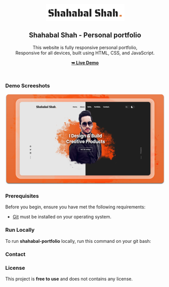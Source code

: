 <div align="center">
 
  <img src="./readme-images/project-logo.png" />

  <h2 align="center">Shahabal Shah - Personal portfolio</h2>

  This website is fully responsive personal portfolio, <br />Responsive for all devices, built using HTML, CSS, and JavaScript.

  <a href=""><strong>➥ Live Demo</strong></a>

</div>

<br />

### Demo Screeshots

![Shahabal Portfolio Desktop Demo](./readme-images/desktop.png "Desktop Demo")

### Prerequisites

Before you begin, ensure you have met the following requirements:

* [Git](https://git-scm.com/downloads "Download Git") must be installed on your operating system.

### Run Locally

To run **shahabal-portfolio** locally, run this command on your git bash:


### Contact

### License

This project is **free to use** and does not contains any license.
